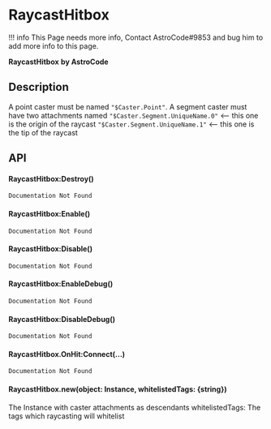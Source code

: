 # RaycastHitbox

!!! info
    This Page needs more info, Contact AstroCode#9853 and bug him to add more info to this page.

**RaycastHitbox**
**by AstroCode**

## Description

A point caster must be named `"$Caster.Point"`.
A segment caster must have two attachments named
`"$Caster.Segment.UniqueName.0"`  <-- this one is the origin of the raycast
`"$Caster.Segment.UniqueName.1"`  <-- this one is the tip of the raycast

## API

#### RaycastHitbox:Destroy()
    Documentation Not Found

#### RaycastHitbox:Enable()
    Documentation Not Found

#### RaycastHitbox:Disable()
    Documentation Not Found

#### RaycastHitbox:EnableDebug()
    Documentation Not Found

#### RaycastHitbox:DisableDebug()
    Documentation Not Found

#### RaycastHitbox.OnHit:Connect(...)
    Documentation Not Found
    
#### RaycastHitbox.new(object: Instance, whitelistedTags: {string})

The Instance with caster attachments as descendants whitelistedTags: The tags which raycasting will whitelist
